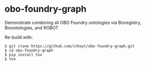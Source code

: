 # obo-foundry-graph

Demonstrate combining all OBO Foundry ontologies via Bioregistry, Bioontologies,
and ROBOT

Re-build with:

```shell
$ git clone https://github.com/cthoyt/obo-foundry-graph.git
$ cd obo-foundry-graph
$ pip install tox
$ tox 
```
